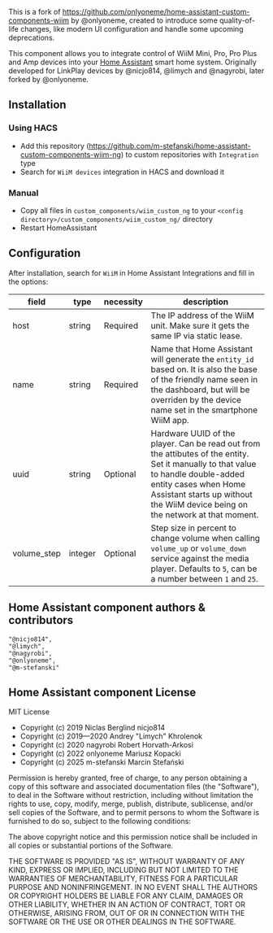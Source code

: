 This is a fork of https://github.com/onlyoneme/home-assistant-custom-components-wiim by @onlyoneme, created to introduce some quality-of-life changes, like modern UI configuration and handle some upcoming deprecations.

This component allows you to integrate control of WiiM Mini, Pro, Pro Plus and Amp devices into your [Home Assistant](http://www.home-assistant.io) smart home system. Originally developed for LinkPlay devices by @nicjo814, @limych and @nagyrobi, later forked by @onlyoneme.

## Installation

### Using HACS
* Add this repository (https://github.com/m-stefanski/home-assistant-custom-components-wiim-ng) to custom repositories with `Integration` type
* Search for `WiiM devices` integration in HACS and download it

### Manual
* Copy all files in `custom_components/wiim_custom_ng` to your `<config directory>/custom_components/wiim_custom_ng/` directory
* Restart HomeAssistant

## Configuration

After installation, search for `WiiM` in Home Assistant Integrations and fill in the options:

field | type | necessity | description 
--- | --- | --- | ---
host | string | Required | The IP address of the WiiM unit. Make sure it gets the same IP via static lease.
name | string| Required | Name that Home Assistant will generate the `entity_id` based on. It is also the base of the friendly name seen in the dashboard, but will be overriden by the device name set in the smartphone WiiM app.
uuid | string | Optional | Hardware UUID of the player. Can be read out from the attibutes of the entity. Set it manually to that value to handle double-added entity cases when Home Assistant starts up without the WiiM device being on the network at that moment.
volume_step | integer | Optional | Step size in percent to change volume when calling `volume_up` or `volume_down` service against the media player. Defaults to `5`, can be a number between `1` and `25`.

## Home Assistant component authors & contributors
    "@nicjo814",
    "@limych",
    "@nagyrobi",
    "@onlyoneme",
    "@m-stefanski"

## Home Assistant component License

MIT License

- Copyright (c) 2019 Niclas Berglind nicjo814
- Copyright (c) 2019—2020 Andrey "Limych" Khrolenok
- Copyright (c) 2020 nagyrobi Robert Horvath-Arkosi
- Copyright (c) 2022 onlyoneme Mariusz Kopacki
- Copyright (c) 2025 m-stefanski Marcin Stefański

Permission is hereby granted, free of charge, to any person obtaining a copy
of this software and associated documentation files (the "Software"), to deal
in the Software without restriction, including without limitation the rights
to use, copy, modify, merge, publish, distribute, sublicense, and/or sell
copies of the Software, and to permit persons to whom the Software is
furnished to do so, subject to the following conditions:

The above copyright notice and this permission notice shall be included in all
copies or substantial portions of the Software.

THE SOFTWARE IS PROVIDED "AS IS", WITHOUT WARRANTY OF ANY KIND, EXPRESS OR
IMPLIED, INCLUDING BUT NOT LIMITED TO THE WARRANTIES OF MERCHANTABILITY,
FITNESS FOR A PARTICULAR PURPOSE AND NONINFRINGEMENT. IN NO EVENT SHALL THE
AUTHORS OR COPYRIGHT HOLDERS BE LIABLE FOR ANY CLAIM, DAMAGES OR OTHER
LIABILITY, WHETHER IN AN ACTION OF CONTRACT, TORT OR OTHERWISE, ARISING FROM,
OUT OF OR IN CONNECTION WITH THE SOFTWARE OR THE USE OR OTHER DEALINGS IN THE
SOFTWARE.

